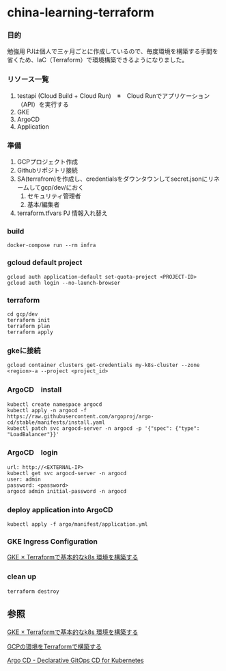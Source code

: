 # china-learning-terraform

### 目的
勉強用 PJは個人で三ヶ月ごとに作成しているので、毎度環境を構築する手間を省くため、IaC（Terraform）で環境構築できるようになりました。

### リソース一覧
1. testapi (Cloud Build + Cloud Run)　※　Cloud Runでアプリケーション（API）を実行する
2. GKE
3. ArgoCD
4. Application
   
### 準備
1. GCPプロジェクト作成
2. Githubリポジトリ接続
3. SA(terrafrom)を作成し、credentialsをダウンタウンしてsecret.jsonにリネームしてgcp/dev/におく
   1. セキュリティ管理者
   2. 基本/編集者
4. terraform.tfvars PJ 情報入れ替え
  
### build
``` shell
docker-compose run --rm infra
```

### gcloud default project
``` shell
gcloud auth application-default set-quota-project <PROJECT-ID>
gcloud auth login --no-launch-browser

```

### terraform
``` shell
cd gcp/dev
terraform init
terraform plan
terraform apply
```

### gkeに接続
``` shell
gcloud container clusters get-credentials my-k8s-cluster --zone <region>-a --project <project_id>
```

### ArgoCD　install
``` shell
kubectl create namespace argocd
kubectl apply -n argocd -f https://raw.githubusercontent.com/argoproj/argo-cd/stable/manifests/install.yaml
kubectl patch svc argocd-server -n argocd -p '{"spec": {"type": "LoadBalancer"}}'
```

### ArgoCD　login
``` shell
url: http://<EXTERNAL-IP>
kubectl get svc argocd-server -n argocd
user: admin
password: <password>
argocd admin initial-password -n argocd

```

### deploy application into ArgoCD　
``` shell
kubectl apply -f argo/manifest/application.yml 
```

### GKE Ingress Configuration
[GKE × Terraformで基本的なk8s 環境を構築する][def4]

[def4]: https://medium.com/google-cloud/configuring-argocd-on-gke-with-ingress-and-github-sso-bf7868942403

### clean up 　
``` shell
terraform destroy 
```

## 参照
[GKE × Terraformで基本的なk8s 環境を構築する][def]

[def]: https://laboratory.kiyono-co.jp/1032/gcp/

[GCPの環境をTerraformで構築する][def2]

[def2]: https://zenn.dev/slowhand/articles/9d8559de23dcd4

[Argo CD - Declarative GitOps CD for Kubernetes][def3]

[def3]:https://argo-cd.readthedocs.io/en/stable/cli_installation/